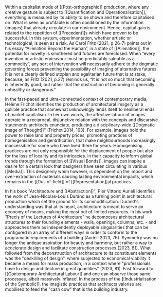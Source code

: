 Within a capitalist mode of [[Post-orthographic]] production, where any creative gesture is subject to [[Quantification and Operationalisation]], everything is measured by its ability to be shown and therefore capitalised on. What is seen as profitable is often conditioned by the information (images) that already circulate in our environment. Hence, capital gain is related to the repetition of [[Precedent]]s which have proven to be successful. In this system, experimentation, whether artistic or technological, is seen as a risk. As Carol Fritz (2021, p.26-7) points out in his essay “Alienation Beyond the Human”, in a state of [[Alienation]], the potential for novelty is smothered and futures are foreclosed. When “every invention or artistic endeavour must be predictably saleable as a commodity”, any sort of intervention will necessarily adhere to the dogmatic governing forces preventing the possibility of imaging of alternative futures. It is not a clearly defined utopian and egalitarian future that is at stake, because, as Fritz (2021, p.27) reminds us, “It is not so much that becoming is inherently good, but rather that the obstruction of becoming is generally unhealthy or dangerous.” 

In the fast-paced and ultra-connected context of contemporary media, Hélène Frichot identifies the production of architectural imagery as a gullible practice that somewhat unknowingly lends itself to neoliberal ends of market capitalism. In her own words,  the affective labour of images operate in a reciprocal, disjunctive relation with the concepts and discursive statements architects enunciate, producing a disciplinary-wide [[Dogmatic Image of Thought]]" (Frichot 2014, 163). For example, images hold the power to raise land and property prices, promoting practices of homogenisation and gentrification, that make neighbourhoods increasingly inaccessible for some who have lived there for years. Homogenising practices are not only responsible for the displacement of people but also for the loss of locality and its intricacies. In their capacity to inform global trends through the formation of [[Visual Bonds]], images can inspire a desire for a certain look that designers have seen circulating in various [[Media]]. This designerly whim however, is dependent on the import and over-extraction of materials causing lasting environmental impacts, which remains in the [[Out-of-field]] of [[Representation]]al practices.

In his book "Architecture and [[Abstraction]]", Pier Vittorio Aurieli identifies the work of Jean-Nicolas-Louis Durand as a turning point in architectural production which set the ground for its commodification. Durand's understanding was that at its heart, architecture is meant to serve an economy of means, making the most out of limited resources. In his work "Precis of the Lectures of Architecture" he decomposes architectural structures to their founding elements - walls, openings, columns, etc. - and approaches them as independently deployable singularities that can be configured in an array of different ways in order to conform to the programatic requirements of a building (Aurieli 2023, 76). Symmetry was no longer the antique aspiration for beauty and harmony, but rather a way to accelerate design and facilitate construction processes (2023, 81). What followed from the deconstruction of architecture to its constituent elements was the "deskilling of design", where subjected to economical viability it became a means for mass production, in a context where "professionals have to design architecture in great quantities" (2023, 81). Fast forward to [[Contemporary Architectural Labour]] and one can observe those same processes, albeit massively inflated. In the process of the [[Industrialisation of the Symbolic]], the imagistic practices that architects valorise are mobilised to feed the "cash cow" that is the building industry. 
